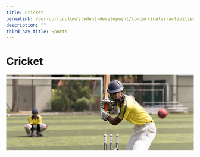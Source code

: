 ```yaml
---
title: Cricket
permalink: /our-curriculum/student-development/co-curricular-activities/sports-games/cricket/
description: ""
third_nav_title: Sports
---
```

# **Cricket**

![](/images/Cricket.jpg)